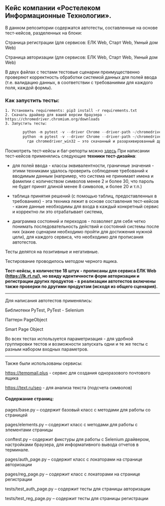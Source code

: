 ## Кейс компании «Ростелеком Информационные Технологии».

В данном репозитории содержатся автотесты, составленные на основе тест-кейсов, разделенных на блоки:

Страница регистрации (для сервисов: ЕЛК Web, Старт Web, Умный дом Web)

Страница авторизации (для сервисов: ЕЛК Web, Старт Web, Умный дом Web)

В двух файлах с тестами тестовые сценарии преимущественно проверяют корректность обработки системой данных для полей ввода (т.е. валидацию данных, в соответствии с требованиями для каждого поля, каждой формы).

### Как запустить тесты:  
    1. Установить requirements: pip3 install -r requirements.txt
    2. Скачать драйвер для вашей версии браузера - https://chromedriver.chromium.org/downloads
    3. Запустить тесты: 
```python
        python -m pytest -v --driver Chrome --driver-path ~/chromedriver_win32 tests\test_reg_page.py
        python -m pytest -v --driver Chrome --driver-path ~/chromedriver_win32 tests\test_auth_page.py
          где chromedriver_win32 – это скачанный и разархивированный драйвер из пункта 2 
```

Посмотреть тест-кейсы и баг-репорты можно [здесь](https://docs.google.com/spreadsheets/d/1BzwhFEI9Acc5dpWIQkqgIEFzzFJUKKtOTox2bNxewhM/edit?usp=sharing)
При написании тест-кейсов применялись следующие **техники тест-дизайна**: 

- для полей ввода - классы эквивалентности, граничные значения - этими техниками удалось проверить соблюдение требований к вводимым данным (например, что система не принимает имена и фамилии с количеством символов менее 2 и более 30, что пароль не будет принят длиной менее 8 символов, и более 20 и т.п.)

- таблица принятия решений (с помощью таблиц, предоставленных в требованиях) - эта техника лежит в основе составления тест-кейсов - какие данные необходимы для входа в каждый конкретный сервис и корректно ли это отрабатывает система, 

- диаграмма состояний и переходов - позволяет для себя четко понимать последовательность действий и состояний системы после них (какие сценарии необходимо пройти для достижения нужной цели), для каждого сервиса, что необходимо для прописания автотестов.

Тесты делятся на позитивные и негативные.

Тестирование проводилось методом черного ящика.

**Тест-кейсы, в количестве 18 штук - прописаны для сервиса ЕЛК Web (https://lk.rt.ru/), но ввиду идентичности форм авторизации и регистрации других продуктов - 
в реализации автотестов включены также проверки по другими продуктам (исходя из общего сценария).**
_______________________________________
Для написания автотестов применялись:

Библиотеки PyTest, PyTest - Selenium

Паттерн PageObject

Smart Page Object

Во всех тестах используется параметризация - для удобной группировки тестов и возможности запускать одни и те же тесты с разным набором входных параметров.
_____________________________________________________________

Также были использованы сервисы:

https://tempmail.plus - сервис для создания одноразового почтового ящика

https://text.ru/seo - для анализа текста (подсчета символов)

#### Содержание страниц:
pages/base.py – содержит базовый класс с методами для работы со страницей 

pages/elements.py – содержит класс с методами для работы с элементами страницы

conftest.py – содержит фикстуры для работы с Selenium драйвером, настройками браузера, для информативного вывода отчетов в терминале.

pages/auth_page.py – содержит класс с локаторами на странице авторизации

pages/reg_page.py – содержит класс с локаторами на странице регистрации

tests/test_auth_page.py – содержит тесты для страницы авторизации

tests/test_reg_page.py – содержит тесты для страницы регистрации
